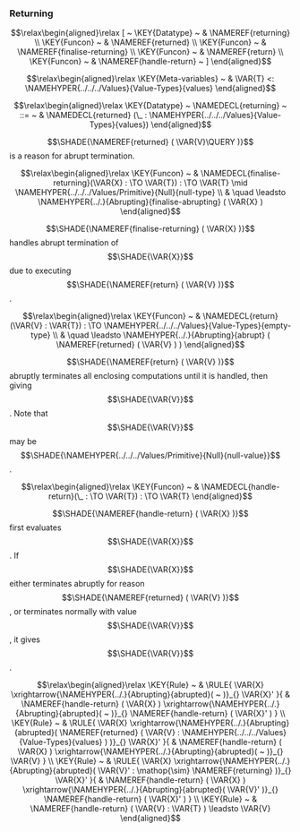 ### Returning
               


$$\relax\begin{aligned}\relax
  [ ~ 
  \KEY{Datatype} ~ & \NAMEREF{returning} \\
  \KEY{Funcon} ~ & \NAMEREF{returned} \\
  \KEY{Funcon} ~ & \NAMEREF{finalise-returning} \\
  \KEY{Funcon} ~ & \NAMEREF{return} \\
  \KEY{Funcon} ~ & \NAMEREF{handle-return}
  ~ ]
\end{aligned}$$

$$\relax\begin{aligned}\relax
  \KEY{Meta-variables} ~ 
  & \VAR{T} <: \NAMEHYPER{../../../Values}{Value-Types}{values}
\end{aligned}$$

$$\relax\begin{aligned}\relax
  \KEY{Datatype} ~ 
  \NAMEDECL{returning}  
  ~ ::= ~ & \NAMEDECL{returned} (\_ : \NAMEHYPER{../../../Values}{Value-Types}{values})
\end{aligned}$$


  $$\SHADE{\NAMEREF{returned}
           ( \VAR{V}\QUERY )}$$ is a reason for abrupt termination.


$$\relax\begin{aligned}\relax
  \KEY{Funcon} ~ 
  & \NAMEDECL{finalise-returning}(\VAR{X} :  \TO \VAR{T}) :  \TO \VAR{T} \mid \NAMEHYPER{../../../Values/Primitive}{Null}{null-type} \\
  & \quad \leadsto \NAMEHYPER{../.}{Abrupting}{finalise-abrupting}
                     ( \VAR{X} )
\end{aligned}$$


  $$\SHADE{\NAMEREF{finalise-returning}
           ( \VAR{X} )}$$ handles abrupt termination of $$\SHADE{\VAR{X}}$$ due to
  executing $$\SHADE{\NAMEREF{return}
           ( \VAR{V} )}$$.


$$\relax\begin{aligned}\relax
  \KEY{Funcon} ~ 
  & \NAMEDECL{return}(\VAR{V} : \VAR{T}) :  \TO \NAMEHYPER{../../../Values}{Value-Types}{empty-type} \\
  & \quad \leadsto \NAMEHYPER{../.}{Abrupting}{abrupt}
                     ( \NAMEREF{returned}
                         ( \VAR{V} ) )
\end{aligned}$$


  $$\SHADE{\NAMEREF{return}
           ( \VAR{V} )}$$ abruptly terminates all enclosing computations until it is
  handled, then giving $$\SHADE{\VAR{V}}$$. Note that $$\SHADE{\VAR{V}}$$ may be $$\SHADE{\NAMEHYPER{../../../Values/Primitive}{Null}{null-value}}$$.


$$\relax\begin{aligned}\relax
  \KEY{Funcon} ~ 
  & \NAMEDECL{handle-return}(\_ :  \TO \VAR{T}) :  \TO \VAR{T}
\end{aligned}$$


  $$\SHADE{\NAMEREF{handle-return}
           ( \VAR{X} )}$$ first evaluates $$\SHADE{\VAR{X}}$$. If $$\SHADE{\VAR{X}}$$ either terminates abruptly for 
  reason $$\SHADE{\NAMEREF{returned}
           ( \VAR{V} )}$$, or terminates normally with value $$\SHADE{\VAR{V}}$$, it gives $$\SHADE{\VAR{V}}$$.


$$\relax\begin{aligned}\relax
  \KEY{Rule} ~ 
    & \RULE{
       \VAR{X} \xrightarrow{\NAMEHYPER{../.}{Abrupting}{abrupted}(  ~  )}_{} 
        \VAR{X}'
      }{
      &  \NAMEREF{handle-return}
                      ( \VAR{X} ) \xrightarrow{\NAMEHYPER{../.}{Abrupting}{abrupted}(  ~  )}_{} 
          \NAMEREF{handle-return}
            ( \VAR{X}' )
      }
\\
  \KEY{Rule} ~ 
    & \RULE{
       \VAR{X} \xrightarrow{\NAMEHYPER{../.}{Abrupting}{abrupted}( \NAMEREF{returned}
                                                                                                    ( \VAR{V} : \NAMEHYPER{../../../Values}{Value-Types}{values} ) )}_{} 
        \VAR{X}'
      }{
      &  \NAMEREF{handle-return}
                      ( \VAR{X} ) \xrightarrow{\NAMEHYPER{../.}{Abrupting}{abrupted}(  ~  )}_{} 
          \VAR{V}
      }
\\
  \KEY{Rule} ~ 
    & \RULE{
       \VAR{X} \xrightarrow{\NAMEHYPER{../.}{Abrupting}{abrupted}( \VAR{V}' : \mathop{\sim} \NAMEREF{returning} )}_{} 
        \VAR{X}'
      }{
      &  \NAMEREF{handle-return}
                      ( \VAR{X} ) \xrightarrow{\NAMEHYPER{../.}{Abrupting}{abrupted}( \VAR{V}' )}_{} 
          \NAMEREF{handle-return}
            ( \VAR{X}' )
      }
\\
  \KEY{Rule} ~ 
    & \NAMEREF{handle-return}
        ( \VAR{V} : \VAR{T} ) \leadsto
        \VAR{V}
\end{aligned}$$



[Funcons-beta]: /CBS-beta/math/Funcons-beta
  "FUNCONS-BETA"
[Unstable-Funcons-beta]: /CBS-beta/math/Unstable-Funcons-beta
  "UNSTABLE-FUNCONS-BETA"
[Languages-beta]: /CBS-beta/math/Languages-beta
  "LANGUAGES-BETA"
[Unstable-Languages-beta]: /CBS-beta/math/Unstable-Languages-beta
  "UNSTABLE-LANGUAGES-BETA"
[CBS-beta]: /CBS-beta 
  "CBS-BETA"
